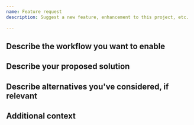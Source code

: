 ```yaml
---
name: Feature request
description: Suggest a new feature, enhancement to this project, etc.

---
```



## Describe the workflow you want to enable


## Describe your proposed solution


## Describe alternatives you've considered, if relevant


## Additional context
